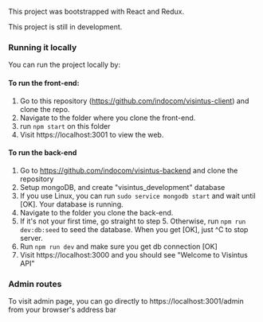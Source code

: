 This project was bootstrapped with React and Redux.

This project is still in development.

### Running it locally
You can run the project locally by:

#### To run the front-end:
1. Go to this repository (https://github.com/indocom/visintus-client) and clone the repo.
2. Navigate to the folder where you clone the front-end.
3. run ```npm start``` on this folder
4. Visit https://localhost:3001 to view the web.

#### To run the back-end
1. Go to https://github.com/indocom/visintus-backend and clone the repository
2. Setup mongoDB, and create "visintus_development" database
3. If you use Linux, you can run ```sudo service mongodb start``` and wait until [OK]. Your database is running.
4. Navigate to the folder you clone the back-end. 
5. If it's not your first time, go straight to step 5. Otherwise, run ```npm run dev:db:seed``` to seed the database. When you get [OK], just ^C to stop server.
6. Run ```npm run dev``` and make sure you get db connection [OK]
7. Visit https://localhost:3000 and you should see "Welcome to Visintus API"

### Admin routes
To visit admin page, you can go directly to https://localhost:3001/admin from your browser's address bar
